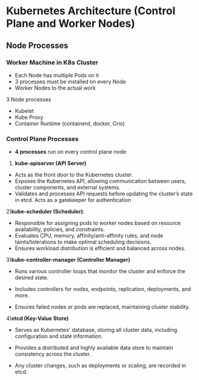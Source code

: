 # Kubernetes Architecture (Control Plane and Worker Nodes)

## Node Processes

### Worker Machine in K8s Cluster

- Each Node has multiple Pods on it
- 3 processes must be installed on every Node
- Worker Nodes to the actual work

3 Node processes

- Kubelet
- Kube Proxy
- Container Runtime (containerd, docker, Crio)

### Control Plane Processes

- **4 processes** run on every control plane node

1) **kube-apiserver (API Server)**

- Acts as the front door to the Kubernetes cluster.
- Exposes the Kubernetes API, allowing communication between users, cluster components, and external systems.
- Validates and processes API requests before updating the cluster’s state in etcd.
Acts as a gatekeeper for authentication

2)**kube-scheduler (Scheduler)**:

- Responsible for assigning pods to worker nodes based on resource availability, policies, and constraints.
- Evaluates CPU, memory, affinity/anti-affinity rules, and node taints/tolerations to make optimal scheduling decisions.
- Ensures workload distribution is efficient and balanced across nodes.

3)**kube-controller-manager (Controller Manager)**

- Runs various controller loops that monitor the cluster and enforce the desired state.

- Includes controllers for nodes, endpoints, replication, deployments, and more.

- Ensures failed nodes or pods are replaced, maintaining cluster stability.

4)**etcd (Key-Value Store)**

- Serves as Kubernetes' database, storing all cluster data, including configuration and state information.

- Provides a distributed and highly available data store to maintain consistency across the cluster.
- Any cluster changes, such as deployments or scaling, are recorded in etcd.
